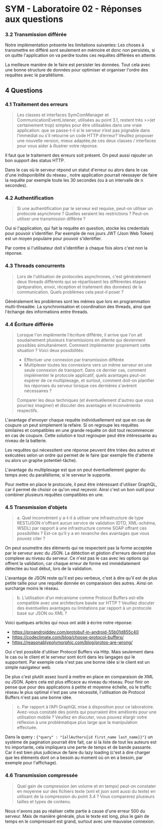 # SYM - Laboratoire 02 - Réponses aux questions

### 3.2 Transmission différée

Notre implémentation présente les limitations suivantes: Les choses à transmettre en différé sont seulement en mémoire et donc non persistés, si on quitte l'application on va perdre toutes ces requêtes différées en attente.

La meilleure manière de le faire est persister les données. Tout cela avec une bonne structure de données pour optimiser et organiser l'ordre des requêtes avec le parallélisme.

## 4 Questions
### 4.1 Traitement des erreurs 
>Les classes et interfaces SymComManager et CommunicationEventListener, utilisées au point 3.1, restent très >>(et certainement trop) simples pour être utilisables dans une vraie application: que se passe-t-il si le serveur n’est pas joignable dans l’immédiat ou s’il retourne un code HTTP d’erreur? Veuillez proposer une nouvelle version, mieux adaptée,de ces deux classes / interfaces pour vous aider à illustrer votre réponse.

Il faut que le traitement des erreurs soit présent. On peut aussi rajouter un bon support des status HTTP.


Dans le cas où le serveur répond un statut d'erreur ou alors dans le cas d'une indisponibilité du réseau , notre application pourrait réessayer de faire la requête par exemple toute les 30 secondes (ou à un intervalle de n secondes).

### 4.2 Authentification
>Si une authentification par le serveur est requise, peut-on utiliser un protocole asynchrone ? Quelles seraient les restrictions ? Peut-on utiliser une transmission différée ?

Oui si l'application, qui fait la requête en question, stocke les credentials pour pouvoir s'identifier.
Par exemple de nos jours JWT (Json Web Token) est un moyen populaire pour pouvoir s'identifier.

Par contre si l'utilisateur doit s'identifier à chaque fois alors c'est non la réponse.



### 4.3 Threads concurrents
>Lors  de  l'utilisation  de  protocoles  asynchrones,  c'est  généralement  deux  threads  différents  qui  se répartissent les différentes étapes (préparation, envoi, réception et traitement des données) de la communication. Quels problèmes cela peut-il poser ?

Généralement les problèmes sont les mêmes que lors en programmation multi-threadée. La synchronisation et coordination des threads, ainsi que l'échange des informations entre threads.




### 4.4 Écriture différée
>Lorsque l'on implémente l'écriture différée, il arrive que l'on ait soudainement plusieurs transmissions en  attente  qui  deviennent  possibles  simultanément.  Comment  implémenter  proprement  cette situation ? Voici deux possibilités:
>
>- Effectuer une connexion par transmission différée
>- Multiplexer toutes les connexions vers un même serveur en une seule connexion de transport. Dans ce dernier cas, comment implémenter le protocole applicatif, quels avantages peut-on espérer de ce multiplexage, et surtout, comment doit-on planifier les réponses du serveur lorsque ces dernières s'avèrent nécessaires ?
>
>Comparer les deux techniques (et éventuellement d'autres que vous pourriez imaginer) et discuter des avantages et inconvénients respectifs.

L'avantage d'envoyer chaque requête individuellement est que en cas de coupure un peut simplement la refaire. Si on regroupe les requêtes similaires et compatibles en une grande requête on doit tout recommencer en cas de coupure. Cette solution e tout regrouper peut être intéressante au niveau de la batterie. 

Les requêtes qui nécessitent une réponse peuvent être triées des autres et exécutées selon un ordre qui permet de le faire (par exemple file d'attente ou alors un graphe potentiel-tâche). 

L'avantage du multiplexage est que on peut éventuellement gagner du temps avec du parallélisme, si le serveur le supporte.

Pour mettre en place le protocole, il peut être intéressant d'utiliser GraphQL, car il permet de choisir ce qu'on veut reçevoir. Ainsi c'est un bon outil pour combiner plusieurs requêtes compatibles en une.



### 4.5 Transmission d’objets
>a. Quel  inconvénient  y  a-t-il  à  utiliser  une  infrastructure de type  REST/JSON n'offrant  aucun service de validation (DTD, XML-schéma, WSDL) par rapport à une infrastructure comme SOAP offrant ces possibilités ? Est-ce qu’il y a en revanche des avantages que vous pouvez citer ?

On peut soumettre des éléments qui ne respectent pas la forme acceptée par le serveur avec du JSON. La détéction et géstion d'erreurs devient plus complexe au niveau du serveur. Ce n'est pas le cas avec les options qui offrent la validation, car chaque erreur de forme est immédiatement détectée au tout début, lors de la validation.

L'avantage de JSON reste qu'il est peu verbeux, c'est à dire qu'il est de plus petite taille pour une requête donnée en comparaison des autres. Ainsi on surcharge moins le réseau.


>b. L’utilisation d’un mécanisme comme Protocol Buffers est-elle compatible avec une architecture basée sur HTTP ? Veuillez discuter des éventuelles avantages ou limitations par rapport à un protocole basé sur JSON ou XML ?

Voici quelques articles qui nous ont aidé à écrire notre réponse:
- https://proandroiddev.com/protobuf-in-android-55b01d855c40
- https://codeclimate.com/blog/choose-protocol-buffers/
- https://reasonablypolymorphic.com/blog/protos-are-wrong/

Oui c'est possible d'utiliser Protocol Buffers via Http. Mais seulement dans le cas ou le client et le serveur sont écrit dans les langages qui le supportent. Par exemple cela n'est pas une bonne idée si le client est un simple navigateur web. 

De plus c'est plutôt assez lourd à mettre en place en comparaison de XML ou JSON. Apèrs cela est plus efficace au niveau du réseau. Pour finir on pense que pour des applications à petite et moyenne échelle, où le traffic réseau le plus optimal n'est pas une nécessité, l'utilisation de Protocol Buffers n'est pas une bonne idée.


>c. Par rapport à l’API GraphQL mise à disposition pour ce laboratoire. Avez-vous constaté des points qui pourraient être améliorés pour une utilisation mobile ? Veuillez en discuter, vous pouvez élargir votre réflexion à une problématique plus large que la manipulation effectuée.

Dans la query : `{"query" : "{allAuthors{id first_name last_name}}"}` un système de pagination pourrait être fait, car si la liste de tout les auteurs est tro importante, cela impliquera une perte de temps et de bande passante. Car il est bien plus judicieux de faire du lazy loading (c'est à dire charger que les éléments dont on a besoin au moment où on en a besoin, par exemple pour l'affichage).




### 4.6 Transmission compressée
> Quel gain de compression (en volume et en temps) peut-on constater en moyenne sur des fichiers texte (xml et json sont aussi du texte) en utilisant de la compression du point 3.4 ? Vous comparerez plusieurs tailles et types de contenu.

Nous n'avons pas pu réaliser cette partie à cause d'une erreur 500 du serveur. Mais de manière générale, plus le texte est long, plus le gain de temps en le compressant est grand, surtout avec une mauvaise connexion.